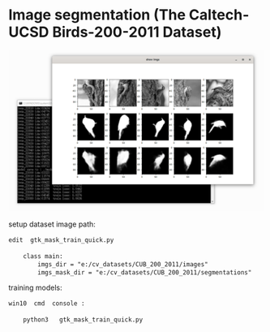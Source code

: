 # Image segmentation (The Caltech-UCSD Birds-200-2011 Dataset) 

![](20191012.png)


setup dataset image path:

    edit  gtk_mask_train_quick.py

        class main:
            imgs_dir = "e:/cv_datasets/CUB_200_2011/images"
            imgs_mask_dir = "e:/cv_datasets/CUB_200_2011/segmentations"


training models:

    win10  cmd  console :

        python3   gtk_mask_train_quick.py




